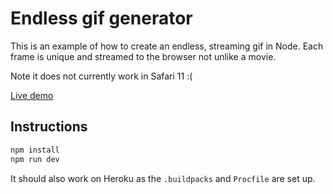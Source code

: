 # Endless gif generator

This is an example of how to create an endless, streaming gif in Node. Each frame is unique and streamed to the browser not unlike a movie.

Note it does not currently work in Safari 11 :(

[Live demo](http://hellohansel.apps.rainycode.com/live-demo.gif)

## Instructions

```bash
npm install
npm run dev
```

It should also work on Heroku as the `.buildpacks` and `Procfile` are set up.
